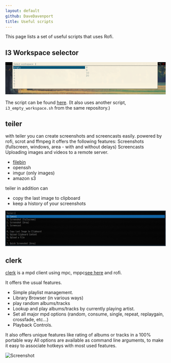 ```yaml
---
layout: default
github: DaveDavenport
title: Useful scripts
---
```


This page lists a set of useful scripts that uses Rofi.

## I3 Workspace selector

![I3 Workspace Switcher](images/rofi/scripts/i3_workspace_switcher.png)

The script can be found
[here](https://github.com/DaveDavenport/RandomScripts/blob/master/i3_switch_workspace.sh).
(It also uses another script, `i3_empty_workspace.sh` from the same repository.)

## teiler

with teiler you can create screenshots and screencasts easily.
powered by rofi, scrot and ffmpeg it offers the following features:
Screenshots (fullscreen, windows, area - with and without delays)
Screencasts
Uploading images and videos to a remote server.
* [filebin](http://git.server-speed.net/users/flo/filebin/)
* openssh
* imgur (only images)
* amazon s3

teiler in addition can
* copy the last image to clipboard
* keep a history of your screenshots

![Screenshot](images/rofi/scripts/teiler.png)


## clerk

[clerk](https://github.com/carnager/clerk) is a mpd client using mpc, mppc[see here](https://github.com/carnager/mppc) and rofi.

It offers the usual features. 
* Simple playlist management.
* Library Browser (in various ways)
* play random albums/tracks
* Lookup and play albums/tracks by currently playing artist.
* Set all major mpd options (random, consume, single, repeat, replaygain, crossfade, etc...)
* Playback Controls.

It also offers unique features like rating of albums or tracks in a 100% portable way
All options are available as command line arguments, to make it easy to associate hotkeys with most used features.

![Screenshot](images/rofi/scripts/clerk.png)
